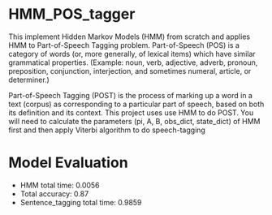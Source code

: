 # HMM_POS_tagger
This implement Hidden Markov Models (HMM) from scratch and applies HMM to Part-of-Speech Tagging problem. Part-of-Speech (POS) is a category of words (or, more generally, of lexical items) which have similar grammatical properties. (Example: noun, verb, adjective, adverb, pronoun, preposition, conjunction, interjection, and sometimes numeral, article, or determiner.)

Part-of-Speech Tagging (POST) is the process of marking up a word in a text (corpus) as corresponding to a particular part of speech, based on both its definition and its context. This project uses use HMM to do POST. You will need to calculate the parameters (pi, A, B, obs_dict, state_dict) of HMM first and then apply Viterbi algorithm to do speech-tagging

# Model Evaluation
* HMM total time: 0.0056
* Total accuracy: 0.87
* Sentence_tagging total time: 0.9859
